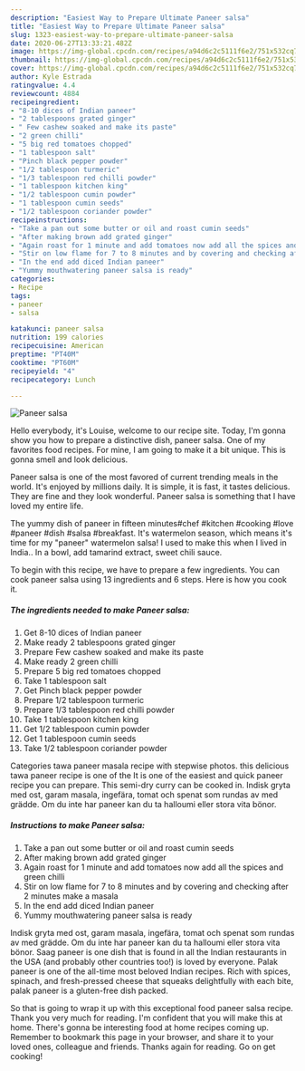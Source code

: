 ```yaml
---
description: "Easiest Way to Prepare Ultimate Paneer salsa"
title: "Easiest Way to Prepare Ultimate Paneer salsa"
slug: 1323-easiest-way-to-prepare-ultimate-paneer-salsa
date: 2020-06-27T13:33:21.482Z
image: https://img-global.cpcdn.com/recipes/a94d6c2c5111f6e2/751x532cq70/paneer-salsa-recipe-main-photo.jpg
thumbnail: https://img-global.cpcdn.com/recipes/a94d6c2c5111f6e2/751x532cq70/paneer-salsa-recipe-main-photo.jpg
cover: https://img-global.cpcdn.com/recipes/a94d6c2c5111f6e2/751x532cq70/paneer-salsa-recipe-main-photo.jpg
author: Kyle Estrada
ratingvalue: 4.4
reviewcount: 4884
recipeingredient:
- "8-10 dices of Indian paneer"
- "2 tablespoons grated ginger"
- " Few cashew soaked and make its paste"
- "2 green chilli"
- "5 big red tomatoes chopped"
- "1 tablespoon salt"
- "Pinch black pepper powder"
- "1/2 tablespoon turmeric"
- "1/3 tablespoon red chilli powder"
- "1 tablespoon kitchen king"
- "1/2 tablespoon cumin powder"
- "1 tablespoon cumin seeds"
- "1/2 tablespoon coriander powder"
recipeinstructions:
- "Take a pan out some butter or oil and roast cumin seeds"
- "After making brown add grated ginger"
- "Again roast for 1 minute and add tomatoes now add all the spices and green chilli"
- "Stir on low flame for 7 to 8 minutes and by covering and checking after 2 minutes make a masala"
- "In the end add diced Indian paneer"
- "Yummy mouthwatering paneer salsa is ready"
categories:
- Recipe
tags:
- paneer
- salsa

katakunci: paneer salsa 
nutrition: 199 calories
recipecuisine: American
preptime: "PT40M"
cooktime: "PT60M"
recipeyield: "4"
recipecategory: Lunch

---
```



![Paneer salsa](https://img-global.cpcdn.com/recipes/a94d6c2c5111f6e2/751x532cq70/paneer-salsa-recipe-main-photo.jpg)

Hello everybody, it's Louise, welcome to our recipe site. Today, I'm gonna show you how to prepare a distinctive dish, paneer salsa. One of my favorites food recipes. For mine, I am going to make it a bit unique. This is gonna smell and look delicious.

Paneer salsa is one of the most favored of current trending meals in the world. It's enjoyed by millions daily. It is simple, it is fast, it tastes delicious. They are fine and they look wonderful. Paneer salsa is something that I have loved my entire life.

The yummy dish of paneer in fifteen minutes#chef #kitchen #cooking #love #paneer #dish #salsa #breakfast. It&#39;s watermelon season, which means it&#39;s time for my &#34;paneer&#34; watermelon salsa! I used to make this when I lived in India.. In a bowl, add tamarind extract, sweet chili sauce.


To begin with this recipe, we have to prepare a few ingredients. You can cook paneer salsa using 13 ingredients and 6 steps. Here is how you cook it.

<!--inarticleads1-->

##### The ingredients needed to make Paneer salsa:

1. Get 8-10 dices of Indian paneer
1. Make ready 2 tablespoons grated ginger
1. Prepare  Few cashew soaked and make its paste
1. Make ready 2 green chilli
1. Prepare 5 big red tomatoes chopped
1. Take 1 tablespoon salt
1. Get Pinch black pepper powder
1. Prepare 1/2 tablespoon turmeric
1. Prepare 1/3 tablespoon red chilli powder
1. Take 1 tablespoon kitchen king
1. Get 1/2 tablespoon cumin powder
1. Get 1 tablespoon cumin seeds
1. Take 1/2 tablespoon coriander powder


Categories tawa paneer masala recipe with stepwise photos. this delicious tawa paneer recipe is one of the It is one of the easiest and quick paneer recipe you can prepare. This semi-dry curry can be cooked in. Indisk gryta med ost, garam masala, ingefära, tomat och spenat som rundas av med grädde. Om du inte har paneer kan du ta halloumi eller stora vita bönor. 

<!--inarticleads2-->

##### Instructions to make Paneer salsa:

1. Take a pan out some butter or oil and roast cumin seeds
1. After making brown add grated ginger
1. Again roast for 1 minute and add tomatoes now add all the spices and green chilli
1. Stir on low flame for 7 to 8 minutes and by covering and checking after 2 minutes make a masala
1. In the end add diced Indian paneer
1. Yummy mouthwatering paneer salsa is ready


Indisk gryta med ost, garam masala, ingefära, tomat och spenat som rundas av med grädde. Om du inte har paneer kan du ta halloumi eller stora vita bönor. Saag paneer is one dish that is found in all the Indian restaurants in the USA (and probably other countries too!) is loved by everyone. Palak paneer is one of the all-time most beloved Indian recipes. Rich with spices, spinach, and fresh-pressed cheese that squeaks delightfully with each bite, palak paneer is a gluten-free dish packed. 

So that is going to wrap it up with this exceptional food paneer salsa recipe. Thank you very much for reading. I'm confident that you will make this at home. There's gonna be interesting food at home recipes coming up. Remember to bookmark this page in your browser, and share it to your loved ones, colleague and friends. Thanks again for reading. Go on get cooking!
